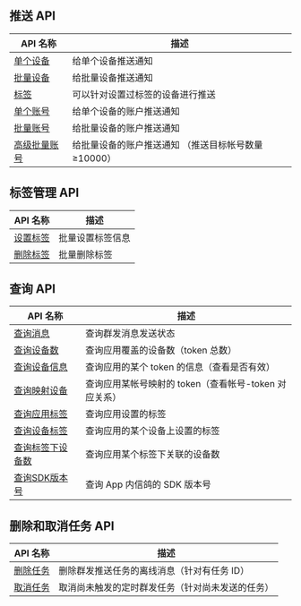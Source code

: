 ## 推送 API 

|API 名称	|描述|
|-----|------|
|[单个设备](https://cloud.tencent.com/document/product/548/13280)	|给单个设备推送通知|
|[批量设备](https://cloud.tencent.com/document/product/548/14709)	|给批量设备推送通知|
|[标签](https://cloud.tencent.com/document/product/548/14710)	|可以针对设置过标签的设备进行推送|
|[单个账号](https://cloud.tencent.com/document/product/548/14711)|给单个设备的账户推送通知|
|[批量账号](https://cloud.tencent.com/document/product/548/14712)	|给批量设备的账户推送通知|
|[高级批量账号](https://cloud.tencent.com/document/product/548/14713)	|给批量设备的账户推送通知 （推送目标帐号数量 ≥10000）|
## 标签管理 API 
|API 名称	|描述|
|-----|------|
|[设置标签](https://cloud.tencent.com/document/product/548/14719)	|批量设置标签信息|
|[删除标签](https://cloud.tencent.com/document/product/548/14709)	|批量删除标签|
## 查询 API 
|API 名称	|描述|
|-----|------|
|[查询消息](https://cloud.tencent.com/document/product/548/13281)	|查询群发消息发送状态|
|[查询设备数](https://cloud.tencent.com/document/product/548/14722)	|查询应用覆盖的设备数（token 总数）|
|[查询设备信息](https://cloud.tencent.com/document/product//548/14723)	|查询应用的某个 token 的信息（查看是否有效）|
|[查询映射设备](https://cloud.tencent.com/document/product/548/14724)|查询应用某帐号映射的 token（查看帐号-token 对应关系）|
|[查询应用标签](https://cloud.tencent.com/document/product/548/14725)	|查询应用设置的标签|
|[查询设备标签](https://cloud.tencent.com/document/product/548/14726)	|查询应用的某个设备上设置的标签|
|[查询标签下设备数](https://cloud.tencent.com/document/product/548/14727)	|查询应用某个标签下关联的设备数|
|[查询SDK版本号](https://cloud.tencent.com/document/product/548/14728)	|查询 App 内信鸽的 SDK 版本号|

## 删除和取消任务 API
|API 名称	|描述|
|-----|------|
|[删除任务](https://cloud.tencent.com/document/product/548/14729#.E5.88.A0.E9.99.A4.E4.BB.BB.E5.8A.A1)	|删除群发推送任务的离线消息（针对有任务 ID）|
|[取消任务](https://cloud.tencent.com/document/product/548/14729#.E5.8F.96.E6.B6.88.E4.BB.BB.E5.8A.A1)	|取消尚未触发的定时群发任务（针对尚未发送的任务）|


